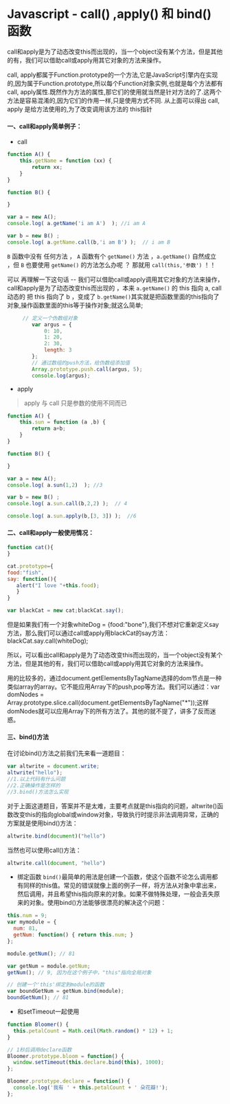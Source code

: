 # Javascript - call() ,apply() 和 bind() 函数

 call和apply是为了动态改变this而出现的，当一个object没有某个方法，但是其他的有，我们可以借助call或apply用其它对象的方法来操作。

call, apply都属于Function.prototype的一个方法,它是JavaScript引擎内在实现的,因为属于Function.prototype,所以每个Function对象实例,也就是每个方法都有call, apply属性.既然作为方法的属性,那它们的使用就当然是针对方法的了.这两个方法是容易混淆的,因为它们的作用一样,只是使用方式不同.
从上面可以得出 call, apply 是给方法使用的,为了改变调用该方法的 this指针

#### 一、call和apply简单例子：
- call
``` javascript
function A() {
    this.getName = function (xx) {
        return xx;
    }
}

function B() {

}

var a = new A();
console.log( a.getName('i am A')  ); //i am A

var b = new B() ;
console.log( a.getName.call(b,'i am B') );  // i am B

```
`B` 函数中没有 任何方法 ， `A` 函数有个 `getName()` 方法 ，`a.getName()` 自然成立 ，但 `B` 也要使用 `getName()` 的方法怎么办呢 ？ 那就用 `call(this,'参数')` ！！

可以 再理解一下这句话 -- 我们可以借助call或apply调用其它对象的方法来操作，call和apply是为了动态改变this而出现的 ，本来 `a.getName()` 的 this 指向 a, call 动态的 把 this 指向了 b ，变成了 `b.getName()`其实就是把函数里面的this指向了对象,操作函数里面的this等于操作对象;就这么简单;

``` javascript
     // 定义一个伪数组对象
        var argus = {
            0: 10,
            1: 20,
            2: 30,
            length: 3
        };
        // 通过数组的push方法，给伪数组添加值
        Array.prototype.push.call(argus, 5);
        console.log(argus);
```

- apply
> apply 与 call 只是参数的使用不同而已

``` javascript
function A() {
    this.sun = function (a ,b) {
        return a+b;
    }
}

function B() {

}

var a = new A();
console.log( a.sun(1,2)  ); //3

var b = new B() ;
console.log( a.sun.call(b,2,2) );  // 4

console.log( a.sun.apply(b,[3, 3]) );  //6
```

#### 二、call和apply一般使用情况：

``` javascript
function cat(){
}

cat.prototype={     
food:"fish",    
say: function(){      
   alert("I love "+this.food);   
   }
}

var blackCat = new cat;blackCat.say();

```
但是如果我们有一个对象whiteDog = {food:"bone"},我们不想对它重新定义say方法，那么我们可以通过call或apply用blackCat的say方法：blackCat.say.call(whiteDog);

所以，可以看出call和apply是为了动态改变this而出现的，当一个object没有某个方法，但是其他的有，我们可以借助call或apply用其它对象的方法来操作。

用的比较多的，通过document.getElementsByTagName选择的dom节点是一种类似array的array。它不能应用Array下的push,pop等方法。我们可以通过：var domNodes =  Array.prototype.slice.call(document.getElementsByTagName("*"));这样domNodes就可以应用Array下的所有方法了。其他的就不提了，讲多了反而迷惑。

#### 三、bind()方法
在讨论bind()方法之前我们先来看一道题目：
``` javascript
var altwrite = document.write;
altwrite("hello");
//1.以上代码有什么问题
//2.正确操作是怎样的
//3.bind()方法怎么实现
```
对于上面这道题目，答案并不是太难，主要考点就是this指向的问题，altwrite()函数改变this的指向global或window对象，导致执行时提示非法调用异常，正确的方案就是使用bind()方法：
``` javascript
altwrite.bind(document)("hello")
```
当然也可以使用call()方法：
``` javascript
altwrite.call(document, "hello")
```
- 绑定函数
  `bind()`最简单的用法是创建一个函数，使这个函数不论怎么调用都有同样的this值。常见的错误就像上面的例子一样，将方法从对象中拿出来，然后调用，并且希望this指向原来的对象。如果不做特殊处理，一般会丢失原来的对象。使用bind()方法能够很漂亮的解决这个问题：

``` javascript
this.num = 9; 
var mymodule = {
  num: 81,
  getNum: function() { return this.num; }
};

module.getNum(); // 81

var getNum = module.getNum;
getNum(); // 9, 因为在这个例子中，"this"指向全局对象

// 创建一个'this'绑定到module的函数
var boundGetNum = getNum.bind(module);
boundGetNum(); // 81
```

- 和setTimeout一起使用
``` javascript
function Bloomer() {
  this.petalCount = Math.ceil(Math.random() * 12) + 1;
}

// 1秒后调用declare函数
Bloomer.prototype.bloom = function() {
  window.setTimeout(this.declare.bind(this), 1000);
};

Bloomer.prototype.declare = function() {
  console.log('我有 ' + this.petalCount + ' 朵花瓣!');
};
```

